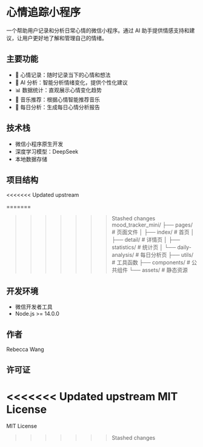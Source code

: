 # 心情追踪小程序

一个帮助用户记录和分析日常心情的微信小程序。通过 AI 助手提供情感支持和建议，让用户更好地了解和管理自己的情绪。

## 主要功能

- 📝 心情记录：随时记录当下的心情和想法
- 🤖 AI 分析：智能分析情绪变化，提供个性化建议
- 📊 数据统计：直观展示心情变化趋势
- 🎵 音乐推荐：根据心情智能推荐音乐
- 📅 每日分析：生成每日心情分析报告

## 技术栈

- 微信小程序原生开发
- 深度学习模型：DeepSeek
- 本地数据存储

## 项目结构

<<<<<<< Updated upstream

=======
>>>>>>> Stashed changes
mood_tracker_mini/
├── pages/                # 页面文件
│   ├── index/           # 首页
│   ├── detail/          # 详情页
│   ├── statistics/      # 统计页
│   └── daily-analysis/  # 每日分析页
├── utils/               # 工具函数
├── components/          # 公共组件
└── assets/             # 静态资源

## 开发环境

- 微信开发者工具
- Node.js >= 14.0.0

## 作者

Rebecca Wang

## 许可证

<<<<<<< Updated upstream
MIT License
=======
MIT License
>>>>>>> Stashed changes
